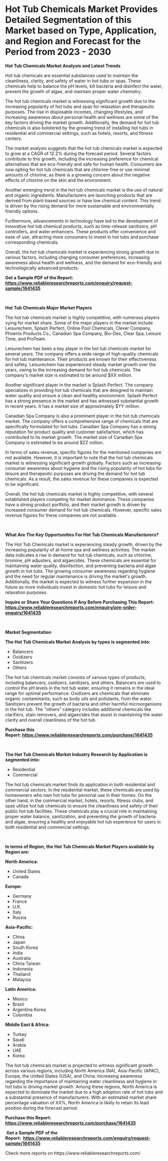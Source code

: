 <p><h1>Hot Tub Chemicals Market Provides Detailed Segmentation of this Market based on Type, Application, and Region and Forecast for the Period from 2023 - 2030</h1></p><p><strong>Hot Tub Chemicals Market Analysis and Latest Trends</strong></p>
<p><p>Hot tub chemicals are essential substances used to maintain the cleanliness, clarity, and safety of water in hot tubs or spas. These chemicals help to balance the pH levels, kill bacteria and disinfect the water, prevent the growth of algae, and maintain proper water chemistry.</p><p>The hot tub chemicals market is witnessing significant growth due to the increasing popularity of hot tubs and spas for relaxation and therapeutic purposes. The rise in disposable incomes, changing lifestyles, and increasing awareness about personal health and wellness are some of the key factors driving the market growth. Additionally, the demand for hot tub chemicals is also bolstered by the growing trend of installing hot tubs in residential and commercial settings, such as hotels, resorts, and fitness centers.</p><p>The market analysis suggests that the hot tub chemicals market is expected to grow at a CAGR of 12.2% during the forecast period. Several factors contribute to this growth, including the increasing preference for chemical alternatives that are eco-friendly and safe for human health. Consumers are now opting for hot tub chemicals that are chlorine-free or use minimal amounts of chlorine, as there is a growing concern about the negative effects of chlorine on the skin and the environment.</p><p>Another emerging trend in the hot tub chemicals market is the use of natural and organic ingredients. Manufacturers are launching products that are derived from plant-based sources or have low chemical content. This trend is driven by the rising demand for more sustainable and environmentally friendly options.</p><p>Furthermore, advancements in technology have led to the development of innovative hot tub chemical products, such as time-release sanitizers, pH controllers, and water enhancers. These products offer convenience and ease of use, attracting more consumers to invest in hot tubs and purchase corresponding chemicals.</p><p>Overall, the hot tub chemicals market is experiencing strong growth due to various factors, including changing consumer preferences, increasing awareness about health and wellness, and the demand for eco-friendly and technologically advanced products.</p></p>
<p><strong>Get a Sample PDF of the Report:&nbsp; <a href="https://www.reliableresearchreports.com/enquiry/request-sample/1641435">https://www.reliableresearchreports.com/enquiry/request-sample/1641435</a></strong></p>
<p>&nbsp;</p>
<p><strong>Hot Tub Chemicals Major Market Players</strong></p>
<p><p>The hot tub chemicals market is highly competitive, with numerous players vying for market share. Some of the major players in the market include Leisurechem, Splash Perfect, Online Pool Chemicals, Clever Company, Phoenix Products Co., Canadian Spa Company, Bio-Dex, Clear Spa, Leisure Time, and ProTeam. </p><p>Leisurechem has been a key player in the hot tub chemicals market for several years. The company offers a wide range of high-quality chemicals for hot tub maintenance. Their products are known for their effectiveness and safety. Leisurechem has experienced steady market growth over the years, owing to the increasing demand for hot tub chemicals. The company's market size is estimated to be around $XX million.</p><p>Another significant player in the market is Splash Perfect. The company specializes in providing hot tub chemicals that are designed to maintain water quality and ensure a clean and healthy environment. Splash Perfect has a strong presence in the market and has witnessed substantial growth in recent years. It has a market size of approximately $YY million.</p><p>Canadian Spa Company is also a prominent player in the hot tub chemicals market. The company offers a comprehensive range of chemicals that are specifically formulated for hot tubs. Canadian Spa Company has a strong reputation for product quality and customer satisfaction, which has contributed to its market growth. The market size of Canadian Spa Company is estimated to be around $ZZ million.</p><p>In terms of sales revenue, specific figures for the mentioned companies are not available. However, it is important to note that the hot tub chemicals market is witnessing significant growth globally. Factors such as increasing consumer awareness about hygiene and the rising popularity of hot tubs for leisure and therapeutic purposes are driving the demand for hot tub chemicals. As a result, the sales revenue for these companies is expected to be significant.</p><p>Overall, the hot tub chemicals market is highly competitive, with several established players competing for market dominance. These companies have a strong product portfolio, and their market growth is driven by increased consumer demand for hot tub chemicals. However, specific sales revenue figures for these companies are not available.</p></p>
<p>&nbsp;</p>
<p><strong>What Are The Key Opportunities For Hot Tub Chemicals Manufacturers?</strong></p>
<p><p>The Hot Tub Chemicals market is experiencing steady growth, driven by the increasing popularity of at-home spa and wellness activities. The market data indicates a rise in demand for hot tub chemicals, such as chlorine, bromine, pH adjusters, and algaecides. These chemicals are essential for maintaining water quality, disinfection, and preventing bacteria and algae growth in hot tubs. The growing consumer awareness regarding hygiene and the need for regular maintenance is driving the market's growth. Additionally, the market is expected to witness further expansion in the future as more individuals invest in domestic hot tubs for leisure and relaxation purposes.</p></p>
<p><strong>Inquire or Share Your Questions If Any Before Purchasing This Report: <a href="https://www.reliableresearchreports.com/enquiry/pre-order-enquiry/1641435">https://www.reliableresearchreports.com/enquiry/pre-order-enquiry/1641435</a></strong></p>
<p>&nbsp;</p>
<p><strong>Market Segmentation</strong></p>
<p><strong>The Hot Tub Chemicals Market Analysis by types is segmented into:</strong></p>
<p><ul><li>Balancers</li><li>Oxidizers</li><li>Sanitizers</li><li>Others</li></ul></p>
<p><p>The hot tub chemicals market consists of various types of products, including balancers, oxidizers, sanitizers, and others. Balancers are used to control the pH levels in the hot tub water, ensuring it remains in the ideal range for optimal performance. Oxidizers are chemicals that eliminate organic contaminants, such as body oils and pollutants, from the water. Sanitizers prevent the growth of bacteria and other harmful microorganisms in the hot tub. The "others" category includes additional chemicals like clarifiers, stain removers, and algaecides that assist in maintaining the water clarity and overall cleanliness of the hot tub.</p></p>
<p><strong>Purchase this Report:&nbsp;<a href="https://www.reliableresearchreports.com/purchase/1641435">https://www.reliableresearchreports.com/purchase/1641435</a></strong></p>
<p>&nbsp;</p>
<p><strong>The Hot Tub Chemicals Market Industry Research by Application is segmented into:</strong></p>
<p><ul><li>Residential</li><li>Commercial</li></ul></p>
<p><p>The hot tub chemicals market finds its application in both residential and commercial sectors. In the residential market, these chemicals are used by homeowners who own hot tubs for personal use in their homes. On the other hand, in the commercial market, hotels, resorts, fitness clubs, and spas utilize hot tub chemicals to ensure the cleanliness and safety of their public hot tub facilities. These chemicals play a crucial role in maintaining proper water balance, sanitization, and preventing the growth of bacteria and algae, ensuring a healthy and enjoyable hot tub experience for users in both residential and commercial settings.</p></p>
<p>&nbsp;</p>
<p><strong>In terms of Region, the Hot Tub Chemicals Market Players available by Region are:</strong></p>
<p>
    <p> <strong> North America: </strong>
        <ul>
            <li>United States</li>
            <li>Canada</li>
        </ul>
        </p> 
    <p> <strong> Europe: </strong>
        <ul>
            <li>Germany</li>
            <li>France</li>
            <li>U.K.</li>
            <li>Italy</li>
            <li>Russia</li>
        </ul>
        </p> 
    <p> <strong> Asia-Pacific: </strong>
        <ul>
            <li>China</li>
            <li>Japan</li>
            <li>South Korea</li>
            <li>India</li>
            <li>Australia</li>
            <li>China Taiwan</li>
            <li>Indonesia</li>
            <li>Thailand</li>
            <li>Malaysia</li>
        </ul>
        </p> 
    <p> <strong> Latin America: </strong>
        <ul>
            <li>Mexico</li>
            <li>Brazil</li>
            <li>Argentina Korea</li>
            <li>Colombia</li>
        </ul>
        </p> 
    <p> <strong> Middle East & Africa: </strong>
        <ul>
            <li>Turkey</li>
            <li>Saudi</li>
            <li>Arabia</li>
            <li>UAE</li>
            <li>Korea</li>
        </ul>
    </p>
    </p>
<p><p>The hot tub chemicals market is projected to witness significant growth across various regions, including North America (NA), Asia-Pacific (APAC), Europe, the United States (USA), and China. Increasing awareness regarding the importance of maintaining water cleanliness and hygiene in hot tubs is driving market growth. Among these regions, North America is expected to dominate the market due to a high adoption rate of hot tubs and a substantial presence of manufacturers. With an estimated market share percentage valuation of XX%, North America is likely to retain its lead position during the forecast period.</p></p>
<p><strong>Purchase this Report: <a href="https://www.reliableresearchreports.com/purchase/1641435">https://www.reliableresearchreports.com/purchase/1641435</a></strong></p>
<p>&nbsp;<strong>Get a Sample PDF of the Report:&nbsp;&nbsp;<a href="https://www.reliableresearchreports.com/enquiry/request-sample/1641435">https://www.reliableresearchreports.com/enquiry/request-sample/1641435</a></strong></p>
<p><strong></strong></p>
<p>Check more reports on https://www.reliableresearchreports.com/</p>